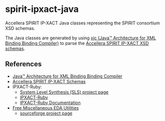 spirit-ipxact-java
==================

Accellera SPIRIT IP-XACT Java classes representing the SPIRIT consortium XSD schemas.

The Java classes are generated by using [xjc (Java™ Architecture for XML Binding Binding Compiler)][1] to parse the [Accellera SPIRIT IP-XACT XSD schemas][2].

References
----------

* [Java™ Architecture for XML Binding Binding Compiler](http://docs.oracle.com/javase/7/docs/technotes/tools/share/xjc.html)
* [Accellera SPIRIT IP-XACT Schemas](http://www.accellera.org/XMLSchema)
* IPXACT-Ruby:
  * [System Level Synthesis (SLS) project page](http://tima-sls.imag.fr/www/research/ipxact/)
  * [IPXACT-Ruby](http://rubygems.org/gems/ipxact-ruby/)
  * [IPXACT-Ruby Documentation](http://rubydoc.info/gems/ipxact-ruby/)
* [Free Miscellaneous EDA Utilities](http://www.edautils.com/)
  * [sourceforge project page](http://sourceforge.net/projects/edautils/)

[1]: http://docs.oracle.com/javase/7/docs/technotes/tools/share/xjc.html  "Java™ Architecture for XML Binding Binding Compiler"
[2]: http://www.accellera.org/XMLSchema                                   "Accellera SPIRIT IP-XACT Schemas"


